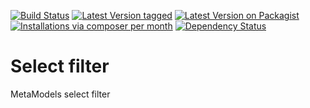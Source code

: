 [![Build Status](https://travis-ci.org/MetaModels/filter_select.png)](https://travis-ci.org/MetaModels/filter_select)
[![Latest Version tagged](http://img.shields.io/github/tag/MetaModels/filter_select.svg)](https://github.com/MetaModels/filter_select/tags)
[![Latest Version on Packagist](http://img.shields.io/packagist/v/MetaModels/filter_select.svg)](https://packagist.org/packages/MetaModels/filter_select)
[![Installations via composer per month](http://img.shields.io/packagist/dm/MetaModels/filter_select.svg)](https://packagist.org/packages/MetaModels/filter_select)
[![Dependency Status](https://www.versioneye.com/php/metamodels:filter_select/badge.svg)](https://www.versioneye.com/php/metamodels:filter_select)

Select filter
=============

MetaModels select filter

